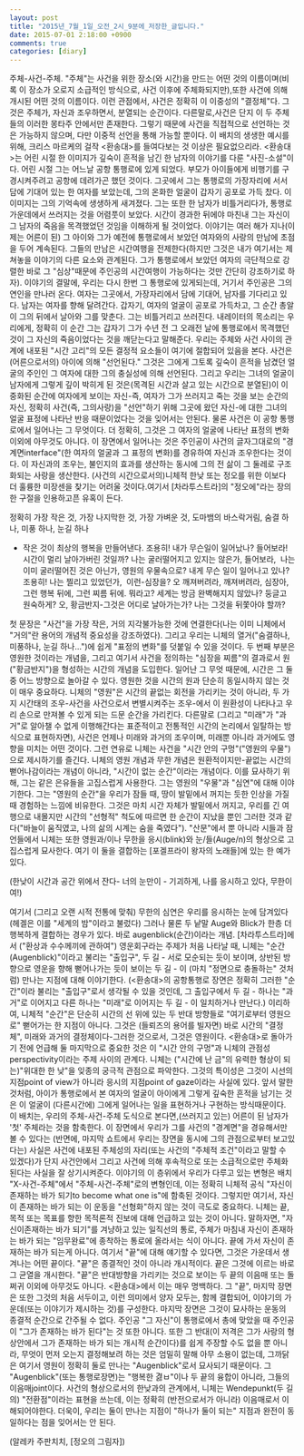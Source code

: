 ```yaml
---
layout: post
title: "2015년_7월_1일_오전_2시_9분에_저장한_글입니다."
date: 2015-07-01 2:18:00 +0900
comments: true 
categories: [diary] 
---
```

주체-사건-주체. "주체"는 사건을 위한 장소(와 시간)을 만드는 어떤 것의 이름이며(비록 이 장소가 오로지 소급적인 방식으로, 사건 이후에 주체화되지만),또한 사건에 의해 개시된 어떤 것의 이름이다. 이런 관점에서, 사건은 정확히 이 이중성의 "결정체"다. 그것은 주체가, 자신과 조우하면서, 분열되는 순간이다. 다른말로,사건은 단지 이 두 주체들의 이러한 몽타주 안에서만 존재한다. 그렇기 때문에 사건을 직접적으로 선언하는 것은 가능하지 않으며, 다만 이중적 선언을 통해 가능할 뿐이다.
이 배치의 생생한 예시를 위해, 크리스 마르케의 걸작 <환송대>를 들여다보는 것 이상은 필요없으리라. <환송대>는 어린 시절 한 이미지가 깊숙이 흔적을 남긴 한 남자의 이야기를 다룬 "사진-소설"이다. 어린 시절 그는 어느날 공항 통행로에 있게 되었다. 부모가 아이들에게 비행기를 구경시켜주려고 공항에 데려가곤 했던 것이다. 그곳에서 그는 통행로의 가장자리에 서서 담에 기대어 있는 한 여자를 보았는데, 그의 온화한 얼굴이 갑자기 공포로 가득 찼다. 이 이미지는 그의 기억속에 생생하게 새겨졌다. 그는 또한 한 남자가 비틀거리다가, 통행로 가운데에서 쓰러지는 것을 어렴풋이 보았다. 시간이 경과한 뒤에야 마친내 그는 자신이 그 남자의 죽음을 목격했었던 것임을 이해하게 될 것이었다. 이야기는 여러 해가 지나(이제는 어른이 된) 그 아이와 그가 예전에 통행로에서 보았던 여자와의 사랑의 만남에 초점을 두어 계속된다. 그들의 만남은 시간여행을 전제한다(하지만 그것은 내가 여기서는 제쳐놓을 이야기의 다른 요소와 관계된다. 그가 통행로에서 보았던 여자의 극단적으로 강렬한 바로 그 "심상"때문에 주인공의 시간여행이 가능하다는 것만 간단히 강조하기로 하자). 이야기의 결말에, 우리는 다시 한번 그 통행로에 있게되는데, 거기서 주인공은 그의 연인을 만나러 온다. 여자는 그곳에서, 가장자리에서 담에 기대어, 남자를 기다리고 있다. 남자는 여자를 향해 달려간다. 갑자기, 여자의 얼굴이 공포로 가득차고, 그 순간 총알이 그의 뒤에서 날아와 그를 맞춘다. 그는 비틀거리고 쓰러진다. 내레이터의 목소리는 우리에게, 정확히 이 순간 그는 갑자기 그가 수년 전 그 오래전 날에 통행로에서 목격했던 것이 그 자신의 죽음이었다는 것을 깨닫는다고 말해준다.
우리는 주체와 사건 사이의 관계에 내포된 "시간 고리"의 모든 결정적 요소들이 여기에 절합되어 있음을 본다. 사건은 (어른으로서의) 아이에 의해 "선언된다." 그것은 그에게 그토록 깊숙이 흔적을 남겼던 얼굴의 주인인 그 여자에 대한 그의 충실성에 의해 선언된다. 그리고 우리는 그녀의 얼굴이 남자에게 그렇게 깊이 박히게 된 것은(목격된 시간과 살고 있는 시간으로 분열된)이 이중화된 순간에 여자에게 보이는 자신-즉, 여자가 그가 쓰러지고 죽는 것을 보는 순간의 자신, 정확히 사건(즉, 그의사랑)을 "선언"하기 위해 그곳에 왔던 자신-에 대한 그녀의 얼굴 표정에 나타난 반응 때문이었다는 것을 잊어서는 안된다. 물론 사건은 이 공항 통행로에서 일어나는 그 무엇이다. 더 정확히, 그것은 그 여자의 얼굴에 나타난 표정의 변화 이외에 아무것도 아니다. 이 장면에서 일어나는 것은 주인공이 사건의 글자그대로의 "경계면interface"(한 여자의 얼굴과 그 표정의 변화)를 경유하여 자신과 조우한다는 것이다. 이 자신과의 조우는, 불인지의 효과를 생산하는 동시에 그의 전 삶이 그 둘레로 구조화되는 사랑을 생산한다. (사건의 시간으로서의)니체적 한낮 또는 정오를 위한 이보다 더 훌륭한 미장센을 찾기는 어려울 것이다.여기서 [차라투스트라]의 "정오에"라는 장의 한 구절을 인용하고픈 유혹이 든다.

정확히 가장 작은 것, 가장 나지막한 것, 가장 가벼운 것, 도마뱀의 바스락거림, 숨결 하나, 미풍 하나, 눈길 하나 
- 작은 것이 최상의 행복을 만들어낸다. 조용히!
내가 무슨일이 일어났나? 들어보라! 시간이 멀리 날아가버린 것일까? 나는 굴러떨어지고 있지는 않은가, 들어보라, 
나는 이미 굴러떨어진 것은 아닌가, 영원의 우물속으로? 내게 무슨 일이 일어나고 있나? 조용히! 나는 찔리고 있었던가, 
이런-심장을? 오 깨져버려라, 깨져버려라, 심장아, 그런 행복 뒤에, 그런 찌름 뒤에. 뭐라고? 세계는 방금 완벽해지지 않았나?
둥글고 원숙하게? 오, 황금반지-그것은 어디로 날아가는가? 나는 그것을 뒤쫓아야 할까?

첫 문장은 "사건"을 가장 작은, 거의 지각불가능한 것에 연결한다(나는 이미 니체에서 "거의"란 용어의 개념적 중요성을 강조하였다). 그리고 우리는 니체의 열거("숨결하나, 미풍하나, 눈길 하나...")에 쉽게 "표정의 변화"를 덧붙일 수 있을 것이다. 두 번째 부분은 영원한 것이라는 개념을, 그리고 여기서 사건을 정의하는 "심장을 찌름"의 결과로서 원("황금반지")을 형성하는 시간의 개념을 도입한다. 일어난 그 무엇 때문에, 시간은 그 둘 중 어느 방향으로 놀아갈 수 있다. 영원한 것을 시간의 원과 단순히 동일시하지 않는 것이 매우 중요하다. 니체의 "영원"은 시간의 끝없는 회전을 가리키는 것이 아니라, 두 가지 시간태의 조우-사건을 사건으로서 변별시켜주는 조우-에서 이 원환성이 나타나고 우리 손으로 만져볼 수 있게 되는 드문 순간을 가리킨다. 다른말로 (그리고 "미래"가 "과거"로 알아챌 수 없게 이행해간다는 표준적이고 전통적인 시간의 논리에서 일탈하는 방식으로 표현하자면), 사건은 언제나 미래와 과거의 조우이며, 미래뿐 아니라 과거에도 영향을 미치는 어떤 것이다. 그런 연유로 니체는 사건을 "시간 안의 구멍"("영원의 우물")으로 제시하기를 즐긴다. 니체의 영원 개념과 무한 개념은 원환적이지만-끝없는 시간의 뻗어나감이라는 개념이 아니라, "시간이 없는 순간"이라는 개념이다. 이를 묘사하기 위해, 그는 같은 은유들을 고집스럽게 사용한다. 그는 영원의 "우물"과 "심연"에 대해 이야기한다. 그는 "영원의 순간"을 우리가 잠들 때, 땅이 발밑에서 꺼지는 듯한 인상을 가질 때 경험하는 느낌에 비유한다. 그것은 마치 시간 자체가 발밑에서 꺼지고, 우리를 긴 여행으로 내몰지만 시간의 "선형적" 척도에 따르면 한 순간이 지났을 뿐인 그러한 것과 같다("바늘이 움직였고, 나의 삶의 시계는 숨을 죽였다"). "산문"에서 뿐 아니라 시들과 잠언들에서 니체는 또한 영원과/이나 무한을 응시(blink)와 눈/들(Auge/n)의 형상으로 고집스럽게 묘사한다. 여기 이 둘을 결합하는 [포겔프라이 왕자의 노래들]에 있는 한 예가 있다.

(한낮이 시간과 공간 위에서 잔다-
너의 눈만이 - 기괴하게,
나를 응시하고 있다, 무한이여!)

여기서 (그리고 오랜 시적 전통에 맞춰) 무한의 심연은 우리를 응시하는 눈에 담겨있다 (헤겔은 이를 "세계의 밤"이라고 불렀다) 그러나 물론 두 낱말 Auge와 Blick가 한층 더 행복하게 결합하는 경우가 있다. 바로 augenblick(순간)이라는 개념. [차라투스트라]에서 ("환상과 수수께끼에 관하여") 영운회구라는 주제가 처음 나타날 때, 니체는 "순간(Augenblick)"이라고 불리는 "출입구", 두 길 - 서로 모순되는 듯이 보이며, 상반된 방향으로 영운을 향해 뻗어나가는 듯이 보이는 두 길 - 이 (마치 "정면으로 충돌하는" 것처럼) 만나는 지점에 대해 이야기한다. (<환송대>의 공항통행로 장면은 정확히 그러한 "순간"이라 불리는 "출입구"로서 생각될 수 있을 것인데, 그 출입구에서 두 길 - 하나는 "과거"로 이어지고 다른 하나는 "미래"로 이어지는 두 길 - 이 일치하거나 만난다.) 이리하여, 니체적 "순간"은 단순히 시간의 선 위에 있는 두 반대 방향들로 "여기로부터 영원으로" 뻗어가는 한 지점이 아니다. 그것은 (들뢰즈의 용어를 빌자면) 바로 시간의 "결정체", 미래와 과거의 결정체이다-그러한 것으로서, 그것은 영원이다. <환송대>로 돌아가기 전에 언급해 둘 마지막으로 중요한 것은 이 "시간 안의 구멍"과 니체의 관점성perspectivity이라는 주제 사이의 관계다. 니체는 ("시간에 난 금"의 유력한 형상이 되는)"위대한 한 낮"을 잊종의 궁극적 관점으로 파악한다. 그것의 특이성은 그것이 시선의 지점point of view가 아니라 응시의 지점point of gaze이라는 사실에 있다.
앞서 말한 것처럼, 아이가 통행로에서 본 여자의 얼굴이 아이에게 그렇게 깊숙한 흔적을 남기는 것은 이 얼굴이 (다른시간에) 그에게 일어나는 일을 표현하거나 구현하는 방식때문이다. 이 배치는, 우리의 주체-사건-주체 도식으로 본다면,(쓰러지고 있는) 어른이 된 남자가 '첫' 주체라는 것을 함축한다. 이 장면에서 우리가 그를 사건의 "경계면"을 경유해서만 볼 수 있다는 (반면에, 마지막 쇼트에서 우리는 장면을 동시에 그의 관점으로부터 보고있다는) 사실은 사건에 내포된 주체성의 자리(또는 사건의 "주체적 조건"이라고 말할 수 있겠다)가 단지 사건안에서 그리고 사건에 의해 후속적으로 또는 소급적으로만 주체화된다는 사실을 잘 상기시켜준다. 이야기의 이 층위에서 우리가 다루고 있는 변형은 배치 "X-사건-주체"에서 "주체-사건-주체"로의 변형인데, 이는 정확히 니체적 공식 "자신이 존재하는 바가 되기to become what one is"에 함축된 것이다. 그렇지만 여기서, 자신이 존재하는 바가 되는 이 운동을 "선형화"하지 않는 것이 극도로 중요하다. 니체는 끝, 목적 또는 목표를 향한 목적론적 진보에 대해 언급하고 있는 것이 아니다. 말하자면, "자신이존재하는 바가 되기"를 겨냥하고 있는 일직선의 통로, 주체가 마침내 자신이 존재하는 바가 되는 "임무완료"에 종착하는 통로에 올라서는 식이 아니다. 끝에 가서 자신이 존재하는 바가 되는게 아니다. 여기서 "끝"에 대해 얘기할 수 있다면, 그것은 가운데서 생겨나는 어떤 끝이다. "끝"은 종결적인 것이 아니라 개시적이다. 끝은 그것에 이르는 바로 그 균열을 개시한다. "끝"은 반대방향을 가리키는 것으로 보이는 두 끝의 이음매 또는 돌쩌귀 이외에 아무것도 아니다. <환송대>에서 이는 매우 명백하다. 그 "끝", 마지막 장면은 또한 그것의 처음 서두이고, 이런 의미에서 양자 모두는, 함께 결합되어, 이야기의 가운데(또는 이야기가 제시하는 것)를 구성한다. 마지막 장면은 그것이 묘사하는 운동의 종결적 순간으로 간주될 수 없다. 주인공 "그 자신"이 통행로에서 총에 맞았을 때 주인공이 "그가 존재하는 바가 된다"는 것 또한 아니다. 또한 그 반대(이 저격은 그가 사랑의 형상안에서 그가 존재하는 바가 되는 개시적 순간이다)를 쉽게 주장할 수도 없을 뿐 아니라, 무엇이 먼저 오는지 결정해보려 하는 것은 엄밀히 말해 아무 소용이 없는데, 그까닭은 여기서 영원이 정확히 둘로 만나는 "Augenblick"로서 묘사되기 때문이다. 그 "Augenblick"(또는 통행로장면)는 "행복한 겷ㅂ"이나 두 끝의 융합이 아니라, 그들의 이음매joint이다. 사건의 형상으로서의 한낮과의 관계에서, 니체는 Wendepunkt(두 길의) "전환점"이라는 표현을 쓰는데, 이는 정확히 (반전으로서가 아니라) 이음매로서 이해되어야한다. 더욱이, 우리는 둘이 만나는 지점이 "하나가 둘이 되는" 지점과 완전이 동일하다는 점을 잊어서는 안 된다.

(알레카 주판치치, [정오의 그림자])
